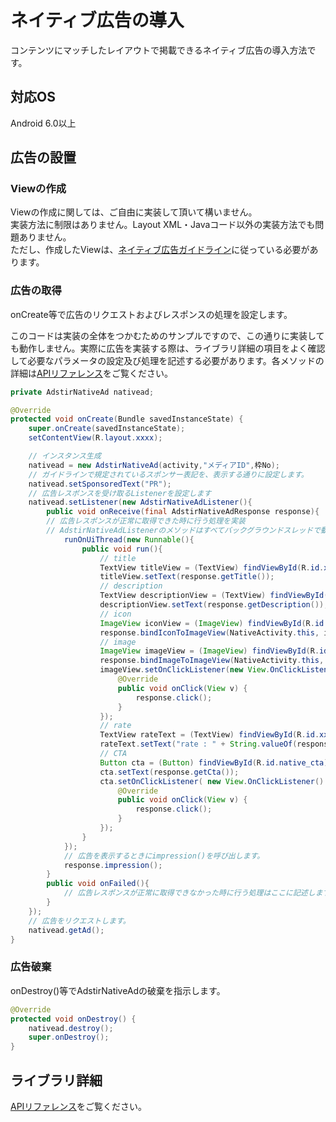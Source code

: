 # ネイティブ広告の導入

コンテンツにマッチしたレイアウトで掲載できるネイティブ広告の導入方法です。

## 対応OS

Android 6.0以上

## 広告の設置

### Viewの作成

Viewの作成に関しては、ご自由に実装して頂いて構いません。  
実装方法に制限はありません。Layout XML・Javaコード以外の実装方法でも問題ありません。  
ただし、作成したViewは、[ネイティブ広告ガイドライン](https://github.com/united-adstir/AdStir-Integration-Guide-Web/wiki/%E3%83%8D%E3%82%A4%E3%83%86%E3%82%A3%E3%83%96%E5%BA%83%E5%91%8A%E3%82%AC%E3%82%A4%E3%83%89%E3%83%A9%E3%82%A4%E3%83%B3 "ネイティブ広告ガイドライン")に従っている必要があります。

### 広告の取得

onCreate等で広告のリクエストおよびレスポンスの処理を設定します。

このコードは実装の全体をつかむためのサンプルですので、この通りに実装しても動作しません。実際に広告を実装する際は、ライブラリ詳細の項目をよく確認して必要なパラメータの設定及び処理を記述する必要があります。各メソッドの詳細は[APIリファレンス](../../api/index.md#ネイティブ広告)をご覧ください。

```java
private AdstirNativeAd nativead;

@Override
protected void onCreate(Bundle savedInstanceState) {
    super.onCreate(savedInstanceState);
    setContentView(R.layout.xxxx);

    // インスタンス生成
    nativead = new AdstirNativeAd(activity,"メディアID",枠No);
    // ガイドラインで規定されているスポンサー表記を、表示する通りに設定します。
    nativead.setSponsoredText("PR");
    // 広告レスポンスを受け取るListenerを設定します
    nativead.setListener(new AdstirNativeAdListener(){
        public void onReceive(final AdstirNativeAdResponse response){
        // 広告レスポンスが正常に取得できた時に行う処理を実装
        // AdstirNativeAdListenerのメソッドはすべてバックグラウンドスレッドで動作します。
            runOnUiThread(new Runnable(){
                public void run(){
                    // title
                    TextView titleView = (TextView) findViewById(R.id.xxxx);
                    titleView.setText(response.getTitle());
                    // description
                    TextView descriptionView = (TextView) findViewById(R.id.xxxx);
                    descriptionView.setText(response.getDescription());
                    // icon
                    ImageView iconView = (ImageView) findViewById(R.id.xxxx);
                    response.bindIconToImageView(NativeActivity.this, iconView);
                    // image
                    ImageView imageView = (ImageView) findViewById(R.id.xxxx);
                    response.bindImageToImageView(NativeActivity.this, imageView);
                    imageView.setOnClickListener(new View.OnClickListener() {
                        @Override
                        public void onClick(View v) {
                            response.click();
                        }
                    });
                    // rate
                    TextView rateText = (TextView) findViewById(R.id.xxxx);
                    rateText.setText("rate : " + String.valueOf(response.getRating()));
                    // CTA
                    Button cta = (Button) findViewById(R.id.native_cta);
                    cta.setText(response.getCta());
                    cta.setOnClickListener( new View.OnClickListener() {
                        @Override
                        public void onClick(View v) {
                            response.click();
                        }
                    });
                }
            });
            // 広告を表示するときにimpression()を呼び出します。
            response.impression();
        }
        public void onFailed(){
            // 広告レスポンスが正常に取得できなかった時に行う処理はここに記述します。
        }
    });
    // 広告をリクエストします。
    nativead.getAd();
}
```

### 広告破棄

onDestroy()等でAdstirNativeAdの破棄を指示します。

```java
@Override
protected void onDestroy() {
    nativead.destroy();
    super.onDestroy();
}
```

## ライブラリ詳細

[APIリファレンス](../../api/index.md#ネイティブ広告)をご覧ください。

